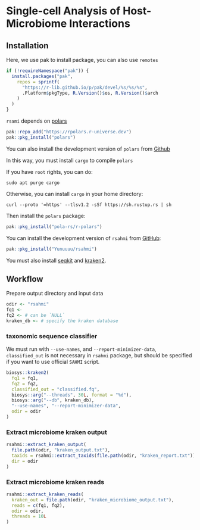 Single-cell Analysis of Host-Microbiome Interactions
================

<!-- README.md is generated from README.Rmd. Please edit that file -->

<!-- badges: start -->

<!-- badges: end -->

## Installation

Here, we use pak to install package, you can also use `remotes`

``` r
if (!requireNamespace("pak")) {
  install.packages("pak",
    repos = sprintf(
      "https://r-lib.github.io/p/pak/devel/%s/%s/%s",
      .Platform$pkgType, R.Version()$os, R.Version()$arch
    )
  )
}
```

`rsami` depends on [polars](https://rpolars.github.io/index.html)

``` r
pak::repo_add("https://rpolars.r-universe.dev")
pak::pkg_install("polars")
```

You can also install the development version of `polars` from
[Github](https://github.com/pola-rs/r-polars)

In this way, you must install `cargo` to compile `polars`

If you have `root` rights, you can do:

    sudo apt purge cargo

Otherwise, you can install `cargo` in your home directory:

    curl --proto '=https' --tlsv1.2 -sSf https://sh.rustup.rs | sh

Then install the `polars` package:

``` r
pak::pkg_install("pola-rs/r-polars")
```

You can install the development version of `rsahmi` from
[GitHub](https://github.com/Yunuuuu/rsahmi):

``` r
pak::pkg_install("Yunuuuu/rsahmi")
```

You must also install [seqkit](https://bioinf.shenwei.me/seqkit/) and
[kraken2](https://github.com/DerrickWood/kraken2/wiki/Manual).

## Workflow

Prepare output directory and input data

``` r
odir <- "rsahmi"
fq1 <- 
fq2 <- # can be `NULL`
kraken_db <- # specify the kraken database
```

### taxonomic sequence classifier

We must run with `--use-names`, and `--report-minimizer-data`,
`classified_out` is not necessary in `rsahmi` package, but should be
specified if you want to use official `SAHMI` script.

``` r
biosys::kraken2(
  fq1 = fq1, 
  fq2 = fq2,
  classified_out = "classified.fq",
  biosys::arg("--threads", 30L, format = "%d"),
  biosys::arg("--db", kraken_db),
  "--use-names", "--report-minimizer-data",
  odir = odir
)
```

### Extract microbiome kraken output

``` r
rsahmi::extract_kraken_output(
  file.path(odir, "kraken_output.txt"),
  taxids = rsahmi::extract_taxids(file.path(odir, "kraken_report.txt")),
  dir = odir
)
```

### Extract microbiome kraken reads

``` r
rsahmi::extract_kraken_reads(
  kraken_out = file.path(odir, "kraken_microbiome_output.txt"),
  reads = c(fq1, fq2),
  odir = odir,
  threads = 10L
)
```
